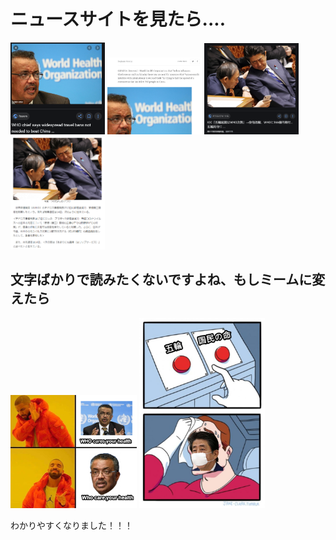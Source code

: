 # ニュースサイトを見たら....
<img width = "30%" height = "30%" src = "https://github.com/willy850329/6bits-RDAC/blob/master/6-bit_RDAC_img/news.png">
<img width = "30%" height = "30%" src = "https://github.com/willy850329/6bits-RDAC/blob/master/6-bit_RDAC_img/3.png">
<img width = "30%" height = "30%" src = "https://github.com/willy850329/6bits-RDAC/blob/master/6-bit_RDAC_img/4.png">
<img width = "30%" height = "30%" src = "https://github.com/willy850329/6bits-RDAC/blob/master/6-bit_RDAC_img/5.png">

## 文字ばかりで読みたくないですよね、もしミームに変えたら
<img width = "40%" height = "40%" src = "https://github.com/willy850329/6bits-RDAC/blob/master/6-bit_RDAC_img/1586742206106.png">
<img width = "40%" height = "40%" src = "https://github.com/willy850329/6bits-RDAC/blob/master/6-bit_RDAC_img/1586742521857.png">

わかりやすくなりました！！！
